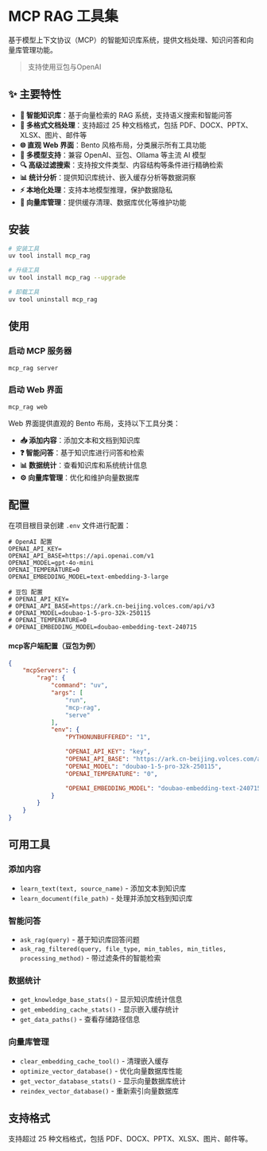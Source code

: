 # MCP RAG 工具集

基于模型上下文协议（MCP）的智能知识库系统，提供文档处理、知识问答和向量库管理功能。

> 支持使用豆包与OpenAI

## ✨ 主要特性

- **🧠 智能知识库**：基于向量检索的 RAG 系统，支持语义搜索和智能问答
- **📄 多格式文档处理**：支持超过 25 种文档格式，包括 PDF、DOCX、PPTX、XLSX、图片、邮件等
- **🌐 直观 Web 界面**：Bento 风格布局，分类展示所有工具功能
- **🤖 多模型支持**：兼容 OpenAI、豆包、Ollama 等主流 AI 模型
- **🔍 高级过滤搜索**：支持按文件类型、内容结构等条件进行精确检索
- **📊 统计分析**：提供知识库统计、嵌入缓存分析等数据洞察
- **⚡ 本地化处理**：支持本地模型推理，保护数据隐私
- **🔧 向量库管理**：提供缓存清理、数据库优化等维护功能

## 安装

```bash
# 安装工具
uv tool install mcp_rag

# 升级工具
uv tool install mcp_rag --upgrade

# 卸载工具
uv tool uninstall mcp_rag
```

## 使用

### 启动 MCP 服务器

```bash
mcp_rag server
```

### 启动 Web 界面

```bash
mcp_rag web
```

Web 界面提供直观的 Bento 布局，支持以下工具分类：

- **📥 添加内容**：添加文本和文档到知识库
- **❓ 智能问答**：基于知识库进行问答和检索
- **📊 数据统计**：查看知识库和系统统计信息
- **⚙️ 向量库管理**：优化和维护向量数据库

## 配置

在项目根目录创建 `.env` 文件进行配置：

```env
# OpenAI 配置
OPENAI_API_KEY=
OPENAI_API_BASE=https://api.openai.com/v1
OPENAI_MODEL=gpt-4o-mini
OPENAI_TEMPERATURE=0
OPENAI_EMBEDDING_MODEL=text-embedding-3-large

# 豆包 配置
# OPENAI_API_KEY=
# OPENAI_API_BASE=https://ark.cn-beijing.volces.com/api/v3
# OPENAI_MODEL=doubao-1-5-pro-32k-250115
# OPENAI_TEMPERATURE=0
# OPENAI_EMBEDDING_MODEL=doubao-embedding-text-240715
```

#### mcp客户端配置（豆包为例）

```json
{
    "mcpServers": {
        "rag": {
            "command": "uv",
            "args": [
                "run",
                "mcp-rag",
                "serve"
            ],
            "env": {
                "PYTHONUNBUFFERED": "1",

                "OPENAI_API_KEY": "key",
                "OPENAI_API_BASE": "https://ark.cn-beijing.volces.com/api/v3",
                "OPENAI_MODEL": "doubao-1-5-pro-32k-250115",
                "OPENAI_TEMPERATURE": "0",

                "OPENAI_EMBEDDING_MODEL": "doubao-embedding-text-240715",
            }
        }
    }
}
```

## 可用工具

### 添加内容
- `learn_text(text, source_name)` - 添加文本到知识库
- `learn_document(file_path)` - 处理并添加文档到知识库

### 智能问答
- `ask_rag(query)` - 基于知识库回答问题
- `ask_rag_filtered(query, file_type, min_tables, min_titles, processing_method)` - 带过滤条件的智能检索

### 数据统计
- `get_knowledge_base_stats()` - 显示知识库统计信息
- `get_embedding_cache_stats()` - 显示嵌入缓存统计
- `get_data_paths()` - 查看存储路径信息

### 向量库管理
- `clear_embedding_cache_tool()` - 清理嵌入缓存
- `optimize_vector_database()` - 优化向量数据库性能
- `get_vector_database_stats()` - 显示向量数据库统计
- `reindex_vector_database()` - 重新索引向量数据库

## 支持格式

支持超过 25 种文档格式，包括 PDF、DOCX、PPTX、XLSX、图片、邮件等。
